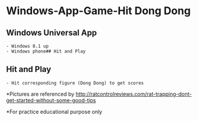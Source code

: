# Windows-App-Game-Hit Dong Dong 

## Windows Universal App   
	- Windows 8.1 up  
	- Windows phone## Hit and Play  

## Hit and Play
	- Hit corresponding figure (Dong Dong) to get scores 
	
*Pictures are referenced by  http://ratcontrolreviews.com/rat-trapping-dont-get-started-without-some-good-tips

*For practice educational purpose only 
